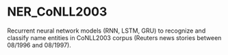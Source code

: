 # NER_CoNLL2003

Recurrent neural network models (RNN, LSTM, GRU) to recognize and classify name entities in CoNLL2003 corpus (Reuters news stories between 08/1996 and 08/1997). 
